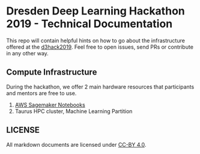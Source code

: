 # Dresden Deep Learning Hackathon 2019 - Technical Documentation

This repo will contain helpful hints on how to go about the infrastructure offered at the [d3hack2019](https://indico.mpi-cbg.de/e/d3hack2019). Feel free to open issues, send PRs or contribute in any other way. 

## Compute Infrastructure

During the hackathon, we offer 2 main hardware resources that participants and mentors are free to use.

1. [AWS Sagemaker Notebooks](compute/aws/README.md)
2. Taurus HPC cluster, Machine Learning Partition

## LICENSE

All markdown documents are licensed under [CC-BY 4.0](https://creativecommons.org/licenses/by/4.0/legalcode).
